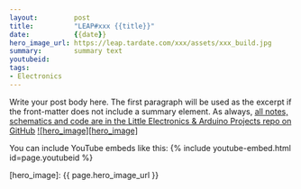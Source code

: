 ```yaml
---
layout:         post
title:          "LEAP#xxx {{title}}"
date:           {{date}}
hero_image_url: https://leap.tardate.com/xxx/assets/xxx_build.jpg
summary:        summary text
youtubeid:
tags:
- Electronics
---
```


Write your post body here. The first paragraph will be used as the excerpt if
the front-matter does not include a summary element.
As always, [all notes, schematics and code are in the Little Electronics & Arduino Projects repo on GitHub][project]
[![hero_image][hero_image]][project]

You can include YouTube embeds like this:
{% include youtube-embed.html id=page.youtubeid %}

[project]: https://github.com/tardate/LittleArduinoProjects/tree/master/xxx
[hero_image]: {{ page.hero_image_url }}
